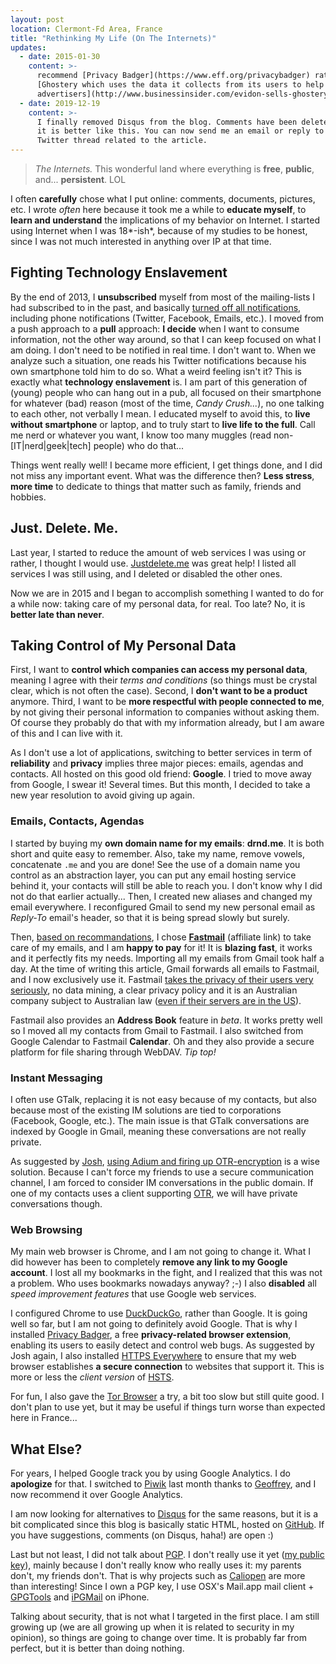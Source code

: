 ```yaml
---
layout: post
location: Clermont-Fd Area, France
title: "Rethinking My Life (On The Internets)"
updates:
  - date: 2015-01-30
    content: >-
      recommend [Privacy Badger](https://www.eff.org/privacybadger) rather than
      [Ghostery which uses the data it collects from its users to help
      advertisers](http://www.businessinsider.com/evidon-sells-ghostery-data-to-advertisers-2013-6).
  - date: 2019-12-19
    content: >-
      I finally removed Disqus from the blog. Comments have been deleted but
      it is better like this. You can now send me an email or reply to the
      Twitter thread related to the article.
---
```


> _The Internets._ This wonderful land where everything is **free**, **public**,
> and... **persistent**. LOL

I often **carefully** chose what I put online: comments, documents, pictures,
etc. I wrote _often_ here because it took me a while to **educate myself**, to
**learn and understand** the implications of my behavior on Internet. I started
using Internet when I was 18*-ish*, because of my studies to be honest, since I
was not much interested in anything over IP at that time.

## Fighting Technology Enslavement

By the end of 2013, I **unsubscribed** myself from most of the mailing-lists I
had subscribed to in the past, and basically [turned off all
notifications](https://twitter.com/beberlei/status/411839552731361280),
including phone notifications (Twitter, Facebook, Emails, etc.). I moved from a
push approach to a **pull** approach: **I decide** when I want to consume
information, not the other way around, so that I can keep focused on what I am
doing. I don't need to be notified in real time. I don't want to. When we
analyze such a situation, one reads his Twitter notifications because his own
smartphone told him to do so. What a weird feeling isn't it? This is exactly
what **technology enslavement** is. I am part of this generation of (young)
people who can hang out in a pub, all focused on their smartphone for whatever
(bad) reason (most of the time, _Candy Crush..._), no one talking to each other,
not verbally I mean. I educated myself to avoid this, to **live without
smartphone** or laptop, and to truly start to **live life to the full**. Call me
nerd or whatever you want, I know too many muggles (read non-[IT|nerd|geek|tech]
people) who do that...

Things went really well! I became more efficient, I get things done, and I did
not miss any important event. What was the difference then? **Less stress**,
**more time** to dedicate to things that matter such as family, friends and
hobbies.

## Just. Delete. Me.

Last year, I started to reduce the amount of web services I was using or rather,
I thought I would use. [Justdelete.me](http://justdelete.me/) was great help! I
listed all services I was still using, and I deleted or disabled the other ones.

Now we are in 2015 and I began to accomplish something I wanted to do for a
while now: taking care of my personal data, for real. Too late? No, it is
**better late than never**.

## Taking Control of My Personal Data

First, I want to **control which companies can access my personal data**,
meaning I agree with their _terms and conditions_ (so things must be crystal
clear, which is not often the case). Second, I **don't want to be a product**
anymore. Third, I want to be **more respectful with people connected to me**, by
not giving their personal information to companies without asking them. Of
course they probably do that with my information already, but I am aware of this
and I can live with it.

As I don't use a lot of applications, switching to better services in term of
**reliability** and **privacy** implies three major pieces: emails, agendas and
contacts. All hosted on this good old friend: **Google**. I tried to move away
from Google, I swear it! Several times. But this month, I decided to take a new
year resolution to avoid giving up again.

### Emails, Contacts, Agendas

I started by buying my **own domain name for my emails**: **drnd.me**. It is
both short and quite easy to remember. Also, take my name, remove vowels,
concatenate `.me` and you are done! See the use of a domain name you control as
an abstraction layer, you can put any email hosting service behind it, your
contacts will still be able to reach you. I don't know why I did not do that
earlier actually... Then, I created new aliases and changed my email everywhere.
I reconfigured Gmail to send my new personal email as _Reply-To_ email's header,
so that it is being spread slowly but surely.

Then, [based on
recommandations](https://twitter.com/couac/status/554218360050049024), I chose
**[Fastmail](http://www.fastmail.com/?STKI=13808765)** (affiliate link) to take
care of my emails, and I am **happy to pay** for it! It is **blazing fast**, it
works and it perfectly fits my needs. Importing all my emails from Gmail took
half a day. At the time of writing this article, Gmail forwards all emails to
Fastmail, and I now exclusively use it. Fastmail [takes the privacy of their
users very seriously](https://www.fastmail.com/about/privacy.html), no data
mining, a clear privacy policy and it is an Australian company subject to
Australian law ([even if their servers are in the
US](http://blog.fastmail.com/2013/10/07/fastmails-servers-are-in-the-us-what-this-means-for-you/)).

Fastmail also provides an **Address Book** feature in _beta_. It works pretty
well so I moved all my contacts from Gmail to Fastmail. I also switched from
Google Calendar to Fastmail **Calendar**. Oh and they also provide a secure
platform for file sharing through WebDAV. _Tip top!_

### Instant Messaging

I often use GTalk, replacing it is not easy because of my contacts, but also
because most of the existing IM solutions are tied to corporations (Facebook,
Google, etc.). The main issue is that GTalk conversations are indexed by Google
in Gmail, meaning these conversations are not really private.

As suggested by [Josh](https://twitter.com/codeguy), [using Adium and firing up
OTR-encryption](https://joshlockhart.com/archive/goodbye-google) is a wise
solution. Because I can't force my friends to use a secure communication
channel, I am forced to consider IM conversations in the public domain. If one
of my contacts uses a client supporting
[OTR](https://en.wikipedia.org/wiki/Off-the-Record_Messaging), we will have
private conversations though.

### Web Browsing

My main web browser is Chrome, and I am not going to change it. What I did
however has been to completely **remove any link to my Google account**. I lost
all my bookmarks in the fight, and I realized that this was not a problem. Who
uses bookmarks nowadays anyway? ;-) I also **disabled** all _speed improvement
features_ that use Google web services.

I configured Chrome to use [DuckDuckGo](https://duckduckgo.com/), rather than
Google. It is going well so far, but I am not going to definitely avoid Google.
That is why I installed [Privacy Badger](https://www.eff.org/privacybadger), a
free **privacy-related browser extension**, enabling its users to easily detect
and control web bugs. As suggested by Josh again, I also installed [HTTPS
Everywhere](https://www.eff.org/https-everywhere) to ensure that my web browser
establishes **a secure connection** to websites that support it. This is more or
less the _client version_ of
[HSTS](https://en.wikipedia.org/wiki/HTTP_Strict_Transport_Security).

For fun, I also gave the [Tor
Browser](https://www.torproject.org/projects/torbrowser.html.en) a try, a bit
too slow but still quite good. I don't plan to use yet, but it may be useful if
things turn worse than expected here in France...

## What Else?

For years, I helped Google track you by using Google Analytics. I do
**apologize** for that. I switched to [Piwik](http://piwik.org/) last month
thanks to [Geoffrey](https://twitter.com/ubermuda), and I now recommend it over
Google Analytics.

I am now looking for alternatives to [Disqus](https://disqus.com/) for the same
reasons, but it is a bit complicated since this blog is basically static HTML,
hosted on [GitHub](https://github.com/willdurand/willdurand.github.com). If
you have suggestions, comments (on Disqus, haha!) are open :)

Last but not least, I did not talk about
[PGP](https://en.wikipedia.org/wiki/Pretty_Good_Privacy). I don't really use it
yet ([my public
key](https://pgp.mit.edu/pks/lookup?op=get&search=0xA509BCF1C1274F3B)), mainly
because I don't really know who really uses it: my parents don't, my friends
don't. That is why projects such as [Caliopen](https://www.caliopen.org/) are
more than interesting!
Since I own a PGP key, I use OSX's Mail.app mail client +
[GPGTools](https://gpgtools.org/) and [iPGMail](https://ipgmail.com/) on iPhone.

Talking about security, that is not what I targeted in the first place. I am
still growing up (we are all growing up when it is related to security in my
opinion), so things are going to change over time. It is probably far from
perfect, but it is better than doing nothing.
